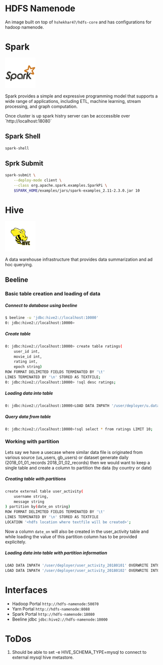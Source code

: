 # HDFS Namenode
An image built on top of `hshekhar47/hdfs-core` and has configurations for hadoop namenode.

# Spark
<img src='../resources/icons/spark.png' height='100'>
<p>Spark provides a simple and expressive programming model that supports a wide range of applications, including ETL, machine learning, stream processing, and graph computation.</p>
Once cluster is up spark histry server can be acccessible over `http://localhost:18080`

## Spark Shell
```bash
spark-shell
```
## Sprk Submit
```bash
spark-submit \
    --deploy-mode client \
    --class org.apache.spark.examples.SparkPi \
    $SPARK_HOME/examples/jars/spark-examples_2.11-2.3.0.jar 10
```

# Hive
<img src='../resources/icons/hive.png' height='100'>
<p>A data warehouse infrastructure that provides data summarization and ad hoc querying.</p>

## Beeline
### Basic table creation and loading of data
##### Connect to database using beeline
```bash
$ beeline -u 'jdbc:hive2://localhost:10000'
0: jdbc:hive2://localhost:10000>
```
##### Create table 
```bash
0: jdbc:hive2://localhost:10000> create table ratings(
    user_id int, 
    movie_id int, 
    rating int, 
    epoch string) 
ROW FORMAT DELIMITED FIELDS TERMINATED BY '\t' 
LINES TERMINATED BY '\n' STORED AS TEXTFILE;
0: jdbc:hive2://localhost:10000> !sql desc ratings;
```
##### Loading data into table
```bash
0: jdbc:hive2://localhost:10000>LOAD DATA INPATH '/user/deployer/u.data' OVERWRITE INTO TABLE ratings;
```
##### Query data from table
```bash
0: jdbc:hive2://localhost:10000>!sql select * from ratings LIMIT 10; 
```
### Working with partition
Lets say we have a usecase where similar data file is originated from various source (us_users, gb_users) or dataset generate daily (2018_01_01_records 2018_01_02_records) then we would want to keep a single table and create a column to partition the data (by country or date)
##### Creating table with partitions
```bash
create external table user_activity(
    username string,
    message string
) partition by(date_on string)
ROW FORMAT DELIMITED FIELDS TERMINATED BY '\t' 
LINES TERMINATED BY '\n' STORED AS TEXTFILE
LOCATION '<hdfs location where textfile will be created>';
```
Now a column `date_on` will also be created in the user_activity table and while loading the value of this partition column has to be provided explicitely.
##### Loading data into table with partition information
```bash
LOAD DATA INPATH '/user/deployer/user_activity_20180101' OVERWRITE INTO TABLE user_activity PARTITION(date_on='2018-01-01');
LOAD DATA INPATH '/user/deployer/user_activity_20180102' OVERWRITE INTO TABLE user_activity PARTITION(date_on='2018-01-02');
```

# Interfaces
 - Hadoop Portal `http://hdfs-namenode:50070`
 - Yarn Portal `http://hdfs-namenode:8088`
 - Spark Portal `http://hdfs-namenode:18080`
 - Beeline jdbc `jdbc:hive2://hdfs-namenode:10000` 

# ToDos
1. Should be able to set -e HIVE_SCHEMA_TYPE=mysql to connect to external mysql hive metastore.
